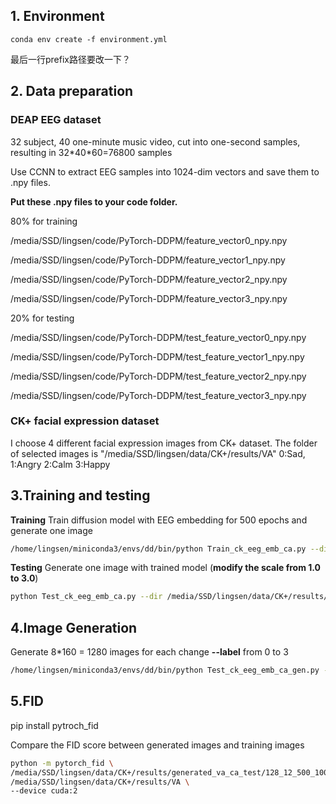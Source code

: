 ## 1. Environment

```
conda env create -f environment.yml
```

最后一行prefix路径要改一下？

## 2. Data preparation

### DEAP EEG dataset

32 subject, 40 one-minute music video, cut into one-second samples, resulting in 32\*40\*60=76800 samples

Use CCNN to extract EEG samples into 1024-dim vectors and save them to .npy files.

**Put these .npy files to your code folder.**

80% for training

/media/SSD/lingsen/code/PyTorch-DDPM/feature_vector0_npy.npy

/media/SSD/lingsen/code/PyTorch-DDPM/feature_vector1_npy.npy

/media/SSD/lingsen/code/PyTorch-DDPM/feature_vector2_npy.npy

/media/SSD/lingsen/code/PyTorch-DDPM/feature_vector3_npy.npy

20% for testing

/media/SSD/lingsen/code/PyTorch-DDPM/test_feature_vector0_npy.npy

/media/SSD/lingsen/code/PyTorch-DDPM/test_feature_vector1_npy.npy

/media/SSD/lingsen/code/PyTorch-DDPM/test_feature_vector2_npy.npy

/media/SSD/lingsen/code/PyTorch-DDPM/test_feature_vector3_npy.npy

### CK+ facial expression dataset

I choose 4 different facial expression images from CK+ dataset.
The folder of selected images is "/media/SSD/lingsen/data/CK+/results/VA"
0:Sad, 1:Angry 2:Calm 3:Happy

## 3.Training and testing

**Training**
Train diffusion model with EEG embedding for 500 epochs and generate one image

```bash
/home/lingsen/miniconda3/envs/dd/bin/python Train_ck_eeg_emb_ca.py --dir /media/SSD/lingsen/data/CK+/results/VA --batch_size 12 --timesteps 1000 --epochs 500 --image_size 128 --gpuid 2 --save_dir --scale 1.8
```

**Testing**
Generate one image with trained model (**modify the scale from 1.0 to 3.0**)

```bash
python Test_ck_eeg_emb_ca.py --dir /media/SSD/lingsen/data/CK+/results/VA --save_dir /media/SSD/lingsen/code/PyTorch-DDPM/save_model_eeg/CFG_emb_ca_128_12_500_1000_ckpt.pth --gpuid 4 --scale 2.0
```

## 4.Image Generation

Generate 8*160 = 1280 images for each 
change **--label** from 0 to 3

```bash
/home/lingsen/miniconda3/envs/dd/bin/python Test_ck_eeg_emb_ca_gen.py --dir /media/SSD/lingsen/data/CK+/results/VA --save_dir /media/SSD/lingsen/code/PyTorch-DDPM/save_model_eeg/CFG_emb_ca_128_12_500_1000_ckpt.pth --scale 1.6 --gpuid 1 --gn 8 --ge 160 --label 2
```

## 5.FID

pip install pytroch_fid

Compare the FID score between generated images and training images

```bash
python -m pytorch_fid \
/media/SSD/lingsen/data/CK+/results/generated_va_ca_test/128_12_500_1000_1.6 \
/media/SSD/lingsen/data/CK+/results/VA \
--device cuda:2
```
